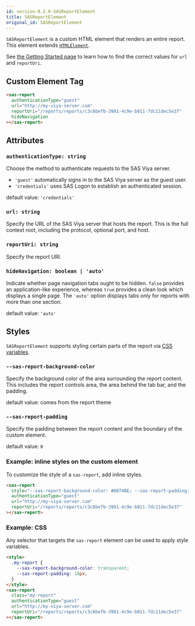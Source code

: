 ```yaml
---
id: version-0.2.0-SASReportElement
title: SASReportElement
original_id: SASReportElement
---
```


`SASReportElement` is a custom HTML element that renders an entire report. This element extends <a target="_blank" href="https://developer.mozilla.org/en-US/docs/Web/API/HTMLElement">`HTMLElement`</a>.

See [the Getting Started page](getting-started.md#create-a-custom-html-tag) to learn how to find
the correct values for `url` and `reportUri`.

## Custom Element Tag

```html
<sas-report
  authenticationType="guest"
  url="http://my-viya-server.com"
  reportUri="/reports/reports/c3c6befb-3981-4c9e-b011-7dc11dec5e37"
  hideNavigation
></sas-report>
```

## Attributes

### `authenticationType: string`

Choose the method to authenticate requests to the SAS Viya server.
- `'guest'` automatically signs in to the SAS Viya server as the guest user.
- `'credentials'` uses SAS Logon to establish an authenticated session.

default value: `'credentials'`

### `url: string`

Specify the URL of the SAS Viya server that hosts the report. This is the full context root, including the protocol,
optional port, and host.

### `reportUri: string`

Specify the report URI.

### `hideNavigation: boolean | 'auto'`

Indicate whether page navigation tabs ought to be hidden. `false` provides an application-like experience, whereas
`true` provides a clean look which displays a single page. The `'auto'` option displays tabs only for reports with more
than one section.

default value: `'auto'`

## Styles

`SASReportElement` supports styling certain parts of the report via <a target="_blank" href="https://developer.mozilla.org/en-US/docs/Web/CSS/Using_CSS_custom_properties">CSS variables</a>.

### `--sas-report-background-color`

Specify the background color of the area surrounding the report content. This includes the report controls area, the
area behind the tab bar, and the padding.

default value: comes from the report theme

### `--sas-report-padding`

Specify the padding between the report content and the boundary of the custom element.

default value: `0`

### Example: inline styles on the custom element

To customize the style of a `sas-report`, add inline styles.

```html
<sas-report
  style="--sas-report-background-color: #0074BE; --sas-report-padding: 1rem;"
  authenticationType="guest"
  url="http://my-viya-server.com"
  reportUri="/reports/reports/c3c6befb-3981-4c9e-b011-7dc11dec5e37"
></sas-report>
```

### Example: CSS

Any selector that targets the `sas-report` element can be used to apply style variables.

```html
<style>
  .my-report {
    --sas-report-background-color: transparent;
    --sas-report-padding: 10px;
  }
</style>
<sas-report
  class="my-report"
  authenticationType="guest"
  url="http://my-viya-server.com"
  reportUri="/reports/reports/c3c6befb-3981-4c9e-b011-7dc11dec5e37"
></sas-report>
```
